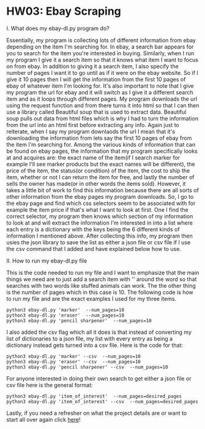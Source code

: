 # HW03: Ebay Scraping
I. What does my ebay-dl.py program do?

Essentially, my program is collecting lots of different information from ebay depending on the item I'm searching for. In ebay, a search bar appears for you to search for the item you're interested in buying. Similarly, when I run my program I give it a search item so that it knows what item I want to focus on from ebay. In addition to giving it a search item, I also specify the number of pages I want it to go until as if it were on the ebay website. So if I give it 10 pages then I will get the information from the first 10 pages of ebay of whatever item I'm looking for. It's also important to note that I give my program the url for ebay and it will switch as I give it a different search item and as it loops through different pages. My program downloads the url using the request function and from there turns it into html so that I can then use a library called Beautiful soup that is used to extract data. Beautiful soup pulls out data from html files which is why I had to turn the information from the url into an html first before extracting any info. Again just to reiterate, when I say my program downlaods the url I mean that it's downloading the information from lets say the first 10 pages of ebay from the item I'm searching for. Among the various kinds of information that can be found on ebay pages, the information that my program specifically looks at and acquires are: the exact name of the item(if I search marker for example I'll see marker products but the exact names will be different), the price of the item, the status(or condition) of the item, the cost to ship the item, whether or not I can return the item for free, and lastly the number of sells the owner has made(or in other words the items sold). However, it takes a little bit of work to find this information because there are all sorts of other information from the ebay pages my program downloads. So, I go to the ebay page and find which css selectors seem to be associated with for example the item price if that's what I want to look at first. One I find the correct selector, my program then knows which section of my information to look at and will extract the information I'm interested in into a list where each entry is a dictionary with the keys being the 6 different kinds of information I mentioned above. After collecting this info, my program then usies the json library to save the list as either a json file or csv file if I use the csv command that I added and have explained below how to use.

II. How to run my ebay-dl.py file

This is the code needed to run my file and I want to emphasize that the main things we need are to just add a search item with '' around the word so that searches with two words like stuffed animals can work. The the other thing is the number of pages which in this case is 10. The following code is how to run my file and are the exact examples I used for my three items.
```
python3 ebay-dl.py 'marker'  --num_pages=10
python3 ebay-dl.py 'eraser'  --num_pages=10
python3 ebay-dl.py 'pencil sharpener'  --num_pages=10
```
I also added the csv flag which all it does is that instead of converting my list of dictionaries to a json file, my list with every entry as being a dictionary instead gets turned into a csv file. Here is the code for that:
```
python3 ebay-dl.py 'marker' --csv  --num_pages=10
python3 ebay-dl.py 'eraser' --csv  --num_pages=10
python3 ebay-dl.py 'pencil sharpener' --csv  --num_pages=10
```
For anyone interested in doing their own search to get either a json file or csv file here is the general format:
```
python3 ebay-dl.py 'item_of_interest'  --num_pages=desired_pages
python3 ebay-dl.py 'item_of_interest' --csv  --num_pages=desired_pages
```

Lastly, if you need a refresher on what the project details are or want to start all over again click [here](https://github.com/mikeizbicki/cmc-csci040/tree/2021fall/hw_03)!
